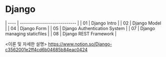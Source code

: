 # Django
| ---- | ---------------------------- |
| 01   | Django Intro                 |
| 02   | Django Model                 |
| 04   | Django Form                  |
| 05   | Django Authentication System |
| 07   | Django managing staticfiles  |
| 08   | Django REST Framework        |

<이론 및 자세한 설명>
https://www.notion.so/Django-c3562001e2ff4cd6b04685b84eac0424
